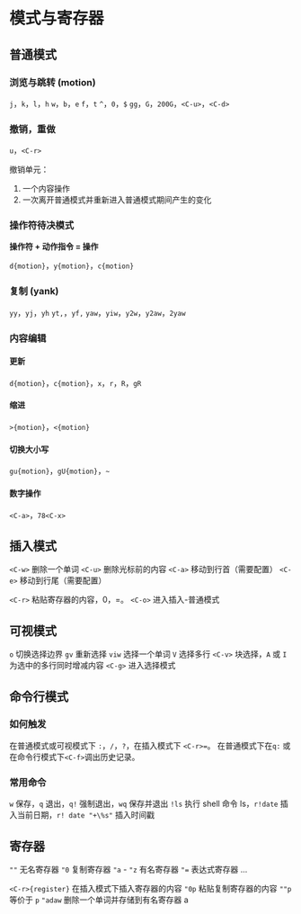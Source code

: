 # 模式与寄存器

## 普通模式

### 浏览与跳转 (motion)

`j`，`k`，`l`，`h`
`w`，`b`，`e`
`f`，`t`
`^`，`0`，`$`
`gg`，`G`，`200G`，`<C-u>`，`<C-d>`

### 撤销，重做

`u`，`<C-r>`

撤销单元：
1. 一个内容操作
2. 一次离开普通模式并重新进入普通模式期间产生的变化

### 操作符待决模式

**操作符 + 动作指令 = 操作**

`d{motion}`，`y{motion}`，`c{motion}`

### 复制 (yank)

`yy`，`yj`，`yh`
`yt,`，`yf,`
`yaw`，`yiw`，`y2w`，`y2aw`，`2yaw`

### 内容编辑

#### 更新

`d{motion}`，`c{motion}`，`x`，`r`，`R`，`gR`

#### 缩进

`>{motion}`，`<{motion}`

#### 切换大小写

`gu{motion}`，`gU{motion}`，`~`

#### 数字操作

`<C-a>`，`78<C-x>`

## 插入模式

`<C-w>` 删除一个单词
`<C-u>` 删除光标前的内容
`<C-a>` 移动到行首（需要配置）
`<C-e>` 移动到行尾（需要配置）

`<C-r>` 粘贴寄存器的内容，0，=。
`<C-o>` 进入插入-普通模式

## 可视模式

`o` 切换选择边界
`gv` 重新选择
`viw` 选择一个单词
`V` 选择多行
`<C-v>` 块选择，`A` 或 `I` 为选中的多行同时增减内容
`<C-g>` 进入选择模式

## 命令行模式

### 如何触发

在普通模式或可视模式下 `:`，`/`，`?`，在插入模式下 `<C-r>=`。
在普通模式下在`q:` 或在命令行模式下`<C-f>`调出历史记录。

### 常用命令

`w` 保存，`q` 退出，`q!` 强制退出，`wq` 保存并退出
`!ls` 执行 shell 命令 ls，`r!date` 插入当前日期，`r! date "+\%s"` 插入时间戳

## 寄存器

`""` 无名寄存器
`"0` 复制寄存器
`"a` - `"z` 有名寄存器
`"=` 表达式寄存器
...

`<C-r>{register}` 在插入模式下插入寄存器的内容
`"0p` 粘贴复制寄存器的内容
`""p` 等价于 `p`
`"adaw` 删除一个单词并存储到有名寄存器 a
